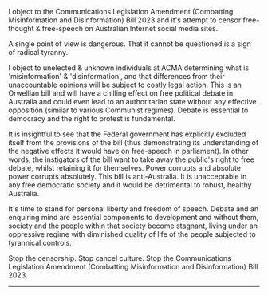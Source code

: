 I object to the Communications Legislation Amendment (Combatting Misinformation and
Disinformation) Bill 2023 and it's attempt to censor free-thought & free-speech on
Australian Internet social media sites.

A single point of view is dangerous. That it cannot be questioned is a sign of radical tyranny.

I object to unelected & unknown individuals at ACMA determining what is 'misinformation'
& 'disinformation', and that differences from their unaccountable opinions will be subject to
costly legal action. This is an Orwellian bill and will have a chilling effect on free political
debate in Australia and could even lead to an authoritarian state without any effective
opposition (similar to various Communist regimes). Debate is essential to democracy and the
right to protest is fundamental.

It is insightful to see that the Federal government has explicitly excluded itself from the
provisions of the bill (thus demonstrating its understanding of the negative effects it would
have on free-speech in parliament). In other words, the instigators of the bill want to take
away the public's right to free debate, whilst retaining it for themselves. Power corrupts and
absolute power corrupts absolutely. This bill is anti-Australia. It is unacceptable in any free
democratic society and it would be detrimental to robust, healthy Australia.

It's time to stand for personal liberty and freedom of speech. Debate and an enquiring mind
are essential components to development and without them, society and the people within
that society become stagnant, living under an oppressive regime with diminished quality of
life of the people subjected to tyrannical controls.

Stop the censorship. Stop cancel culture. Stop the Communications Legislation Amendment
(Combatting Misinformation and Disinformation) Bill 2023.


-----

